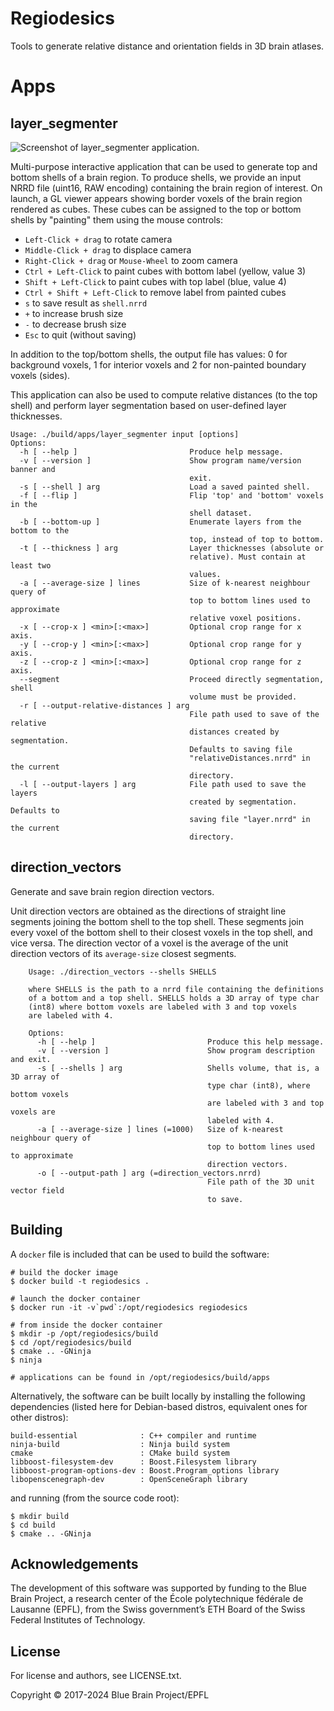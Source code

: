 # Regiodesics

Tools to generate relative distance and orientation fields in 3D brain atlases.

# Apps

## layer\_segmenter

![Screenshot of layer_segmenter application.](https://github.com/seirios/regiodesics/assets/7497849/c60e2adb-0e7b-4664-85bb-70d0978cc99d)

Multi-purpose interactive application that can be used to generate top and bottom shells of a brain region.
To produce shells, we provide an input NRRD file (uint16, RAW encoding) containing the brain region of interest.
On launch, a GL viewer appears showing border voxels of the brain region rendered as cubes. These cubes can be
assigned to the top or bottom shells by "painting" them using the mouse controls:

+ `Left-Click + drag` to rotate camera
+ `Middle-Click + drag` to displace camera
+ `Right-Click + drag` or `Mouse-Wheel` to zoom camera
+ `Ctrl + Left-Click` to paint cubes with bottom label (yellow, value 3)
+ `Shift + Left-Click` to paint cubes with top label (blue, value 4)
+ `Ctrl + Shift + Left-Click` to remove label from painted cubes
+ `s` to save result as `shell.nrrd`
+ `+` to increase brush size
+ `-` to decrease brush size
+ `Esc` to quit (without saving)

In addition to the top/bottom shells, the output file has values: 0 for background voxels, 1 for interior voxels and 2 for non-painted boundary voxels (sides).

This application can also be used to compute relative distances (to the top shell) and perform layer segmentation
based on user-defined layer thicknesses.

```
Usage: ./build/apps/layer_segmenter input [options]
Options:
  -h [ --help ]                         Produce help message.
  -v [ --version ]                      Show program name/version banner and 
                                        exit.
  -s [ --shell ] arg                    Load a saved painted shell.
  -f [ --flip ]                         Flip 'top' and 'bottom' voxels in the 
                                        shell dataset.
  -b [ --bottom-up ]                    Enumerate layers from the bottom to the
                                        top, instead of top to bottom.
  -t [ --thickness ] arg                Layer thicknesses (absolute or 
                                        relative). Must contain at least two 
                                        values.
  -a [ --average-size ] lines           Size of k-nearest neighbour query of 
                                        top to bottom lines used to approximate
                                        relative voxel positions.
  -x [ --crop-x ] <min>[:<max>]         Optional crop range for x axis.
  -y [ --crop-y ] <min>[:<max>]         Optional crop range for y axis.
  -z [ --crop-z ] <min>[:<max>]         Optional crop range for z axis.
  --segment                             Proceed directly segmentation, shell 
                                        volume must be provided.
  -r [ --output-relative-distances ] arg
                                        File path used to save of the relative 
                                        distances created by segmentation. 
                                        Defaults to saving file 
                                        "relativeDistances.nrrd" in the current
                                        directory.
  -l [ --output-layers ] arg            File path used to save the layers 
                                        created by segmentation. Defaults to 
                                        saving file "layer.nrrd" in the current
                                        directory.
```

## direction\_vectors

Generate and save brain region direction vectors.

Unit direction vectors are obtained as the directions of straight line segments joining the bottom shell to the top shell.
These segments join every voxel of the bottom shell to their closest voxels in the top shell, and vice versa.
The direction vector of a voxel is the average of the unit direction vectors of its `average-size` closest segments.

```
    Usage: ./direction_vectors --shells SHELLS

    where SHELLS is the path to a nrrd file containing the definitions
    of a bottom and a top shell. SHELLS holds a 3D array of type char
    (int8) where bottom voxels are labeled with 3 and top voxels
    are labeled with 4.

    Options:
      -h [ --help ]                         Produce this help message.
      -v [ --version ]                      Show program description and exit.
      -s [ --shells ] arg                   Shells volume, that is, a 3D array of
                                            type char (int8), where bottom voxels
                                            are labeled with 3 and top voxels are
                                            labeled with 4.
      -a [ --average-size ] lines (=1000)   Size of k-nearest neighbour query of
                                            top to bottom lines used to approximate
                                            direction vectors.
      -o [ --output-path ] arg (=direction_vectors.nrrd)
                                            File path of the 3D unit vector field
                                            to save.
```

## Building

A `docker` file is included that can be used to build the software:

    # build the docker image
    $ docker build -t regiodesics .

    # launch the docker container
    $ docker run -it -v`pwd`:/opt/regiodesics regiodesics

    # from inside the docker container
    $ mkdir -p /opt/regiodesics/build
    $ cd /opt/regiodesics/build
    $ cmake .. -GNinja
    $ ninja

    # applications can be found in /opt/regiodesics/build/apps

Alternatively, the software can be built locally by installing the following dependencies (listed here for Debian-based distros, equivalent ones for other distros):

    build-essential              : C++ compiler and runtime
    ninja-build                  : Ninja build system
    cmake                        : CMake build system
    libboost-filesystem-dev      : Boost.Filesystem library
    libboost-program-options-dev : Boost.Program_options library
    libopenscenegraph-dev        : OpenSceneGraph library

and running (from the source code root):

    $ mkdir build
    $ cd build
    $ cmake .. -GNinja

## Acknowledgements

The development of this software was supported by funding to the Blue Brain Project, a research center of the École polytechnique fédérale de Lausanne (EPFL), from the Swiss government’s ETH Board of the Swiss Federal Institutes of Technology.

## License

For license and authors, see LICENSE.txt.

Copyright © 2017-2024 Blue Brain Project/EPFL
